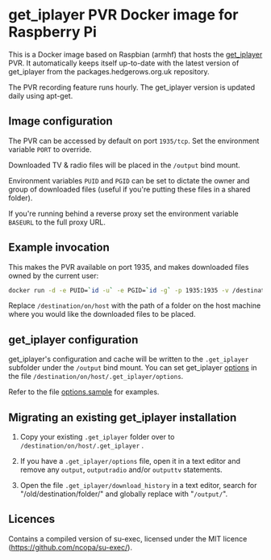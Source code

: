 # get_iplayer PVR Docker image for Raspberry Pi

This is a Docker image based on Raspbian (armhf) that hosts the [get_iplayer](https://github.com/get-iplayer/get_iplayer/wiki) PVR. It automatically keeps itself up-to-date with the latest version of get_iplayer from the packages.hedgerows.org.uk repository.

The PVR recording feature runs hourly. The get_iplayer version is updated daily using apt-get.

## Image configuration

The PVR can be accessed by default on port `1935/tcp`. Set the environment variable `PORT` to override.

Downloaded TV & radio files will be placed in the `/output` bind mount.

Environment variables `PUID` and `PGID` can be set to dictate the owner and group of downloaded files (useful if you're putting these files in a shared folder).

If you're running behind a reverse proxy set the environment variable `BASEURL` to the full proxy URL.

## Example invocation

This makes the PVR available on port 1935, and makes downloaded files owned by the current user:

```sh
docker run -d -e PUID=`id -u` -e PGID=`id -g` -p 1935:1935 -v /destination/on/host:/output amathieson/rpi-get-iplayer-web-pvr:latest
```
Replace `/destination/on/host` with the path of a folder on the host machine where you would like the downloaded files to be placed.

## get_iplayer configuration

get_iplayer's configuration and cache will be written to the `.get_iplayer` subfolder under the `/output` bind mount. You can set get_iplayer [options](https://github.com/get-iplayer/get_iplayer/wiki/options) in the file `/destination/on/host/.get_iplayer/options`.

Refer to the file [options.sample](https://raw.githubusercontent.com/aim29/rpi-get-iplayer-web-pvr/master/options.sample) for examples.

## Migrating an existing get_iplayer installation

1. Copy your existing `.get_iplayer` folder over to `/destination/on/host/.get_iplayer` .

2. If you have a `.get_iplayer/options` file, open it in a text editor and remove any `output`, `outputradio` and/or `outputtv` statements.

3. Open the file `.get_iplayer/download_history` in a text editor, search for "/old/destination/folder/" and globally replace with "`/output/`".

## Licences

Contains a compiled version of su-exec, licensed under the MIT licence (https://github.com/ncopa/su-exec/).
